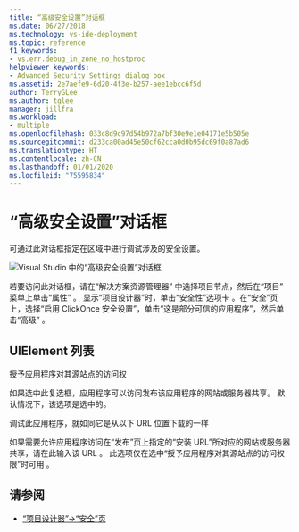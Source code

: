 ```yaml
---
title: “高级安全设置”对话框
ms.date: 06/27/2018
ms.technology: vs-ide-deployment
ms.topic: reference
f1_keywords:
- vs.err.debug_in_zone_no_hostproc
helpviewer_keywords:
- Advanced Security Settings dialog box
ms.assetid: 2e7aefe9-6d20-4f3e-b257-aee1ebcc6f5d
author: TerryGLee
ms.author: tglee
manager: jillfra
ms.workload:
- multiple
ms.openlocfilehash: 033c8d9c97d54b972a7bf30e9e1e04171e5b505e
ms.sourcegitcommit: d233ca00ad45e50cf62cca0d0b95dc69f0a87ad6
ms.translationtype: HT
ms.contentlocale: zh-CN
ms.lasthandoff: 01/01/2020
ms.locfileid: "75595834"
---
```

# <a name="advanced-security-settings-dialog-box"></a>“高级安全设置”对话框

可通过此对话框指定在区域中进行调试涉及的安全设置。

![Visual Studio 中的“高级安全设置”对话框](../media/advanced-security-settings.png)

若要访问此对话框，请在“解决方案资源管理器”  中选择项目节点，然后在“项目”  菜单上单击“属性”  。 显示“项目设计器”时，单击“安全性”选项卡   。在“安全”页上，选择“启用 ClickOnce 安全设置”，单击“这是部分可信的应用程序”，然后单击“高级”     。

## <a name="uielement-list"></a>UIElement 列表

授予应用程序对其源站点的访问权 

如果选中此复选框，应用程序可以访问发布该应用程序的网站或服务器共享。 默认情况下，该选项是选中的。

调试此应用程序，就如同它是从以下 URL 位置下载的一样 

如果需要允许应用程序访问在“发布”页上指定的“安装 URL”所对应的网站或服务器共享，请在此输入该 URL   。 此选项仅在选中“授予应用程序对其源站点的访问权限”时可用  。

## <a name="see-also"></a>请参阅

- [“项目设计器”->“安全”页](../../ide/reference/security-page-project-designer.md)
